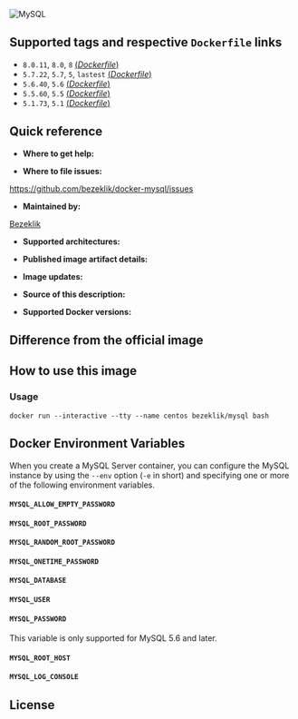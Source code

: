 ![MySQL](https://www.mysql.com/common/logos/logo-mysql-170x115.png)

## Supported tags and respective `Dockerfile` links

- `8.0.11`, `8.0`, `8` [(*Dockerfile*)](https://github.com/bezeklik/docker-mysql/blob/master/8.0/Dockerfile)
- `5.7.22`, `5.7`, `5`, `lastest` [(*Dockerfile*)](https://github.com/bezeklik/docker-mysql/blob/master/5.7/Dockerfile)
- `5.6.40`, `5.6` [(*Dockerfile*)](https://github.com/bezeklik/docker-mysql/blob/master/5.6/Dockerfile)
- `5.5.60`, `5.5` [(*Dockerfile*)](https://github.com/bezeklik/docker-mysql/blob/master/5.5/Dockerfile)
- `5.1.73`, `5.1` [(*Dockerfile*)](https://github.com/bezeklik/docker-mysql/blob/master/5.1/Dockerfile)

## Quick reference

- **Where to get help:**

- **Where to file issues:**

https://github.com/bezeklik/docker-mysql/issues

- **Maintained by:**

[Bezeklik](https://github.com/bezeklik/)

- **Supported architectures:**

- **Published image artifact details:**

- **Image updates:**

- **Source of this description:**

- **Supported Docker versions:**

## Difference from the official image

## How to use this image

### Usage

```
docker run --interactive --tty --name centos bezeklik/mysql bash
```

## Docker Environment Variables
When you create a MySQL Server container, you can configure the MySQL instance by using the `--env` option (`-e` in short) and specifying one or more of the following environment variables.

#### `MYSQL_ALLOW_EMPTY_PASSWORD`

#### `MYSQL_ROOT_PASSWORD`

#### `MYSQL_RANDOM_ROOT_PASSWORD`

#### `MYSQL_ONETIME_PASSWORD`

#### `MYSQL_DATABASE`

#### `MYSQL_USER`

#### `MYSQL_PASSWORD`
This variable is only supported for MySQL 5.6 and later.

#### `MYSQL_ROOT_HOST`

#### `MYSQL_LOG_CONSOLE`

## License
